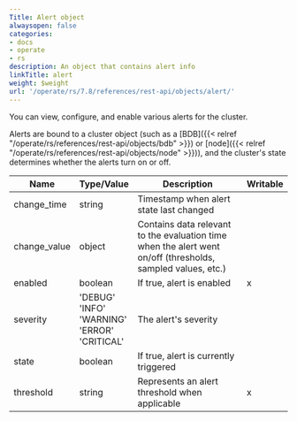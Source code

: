 ```yaml
---
Title: Alert object
alwaysopen: false
categories:
- docs
- operate
- rs
description: An object that contains alert info
linkTitle: alert
weight: $weight
url: '/operate/rs/7.8/references/rest-api/objects/alert/'
---
```


You can view, configure, and enable various alerts for the cluster.

Alerts are bound to a cluster object (such as a [BDB]({{< relref "/operate/rs/references/rest-api/objects/bdb" >}}) or [node]({{< relref "/operate/rs/references/rest-api/objects/node" >}})), and the cluster's state determines whether the alerts turn on or off.

  Name  | Type/Value | Description | Writable
|-------|------------|-------------|----------|
| change_time | string | Timestamp when alert state last changed | |
| change_value | object | Contains data relevant to the evaluation time when the alert went on/off (thresholds, sampled values, etc.) | |
| enabled | boolean | If true, alert is enabled | x |
| severity | 'DEBUG'<br />'INFO'<br />'WARNING'<br />'ERROR'<br />'CRITICAL' | The alert's severity | |
| state | boolean | If true, alert is currently triggered | |
| threshold | string | Represents an alert threshold when applicable | x |
